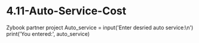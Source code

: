 # 4.11-Auto-Service-Cost
Zybook partner project
Auto_service = input('Enter desried auto service:\n')
print('You entered:', auto_service)
